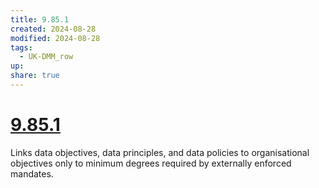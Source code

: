 ```yaml
---
title: 9.85.1
created: 2024-08-28
modified: 2024-08-28
tags:
  - UK-DMM_row
up: 
share: true
---
```

# [9.85.1](9.85.1.md)

Links data objectives, data principles, and data policies to organisational objectives only to minimum degrees required by externally enforced mandates.
